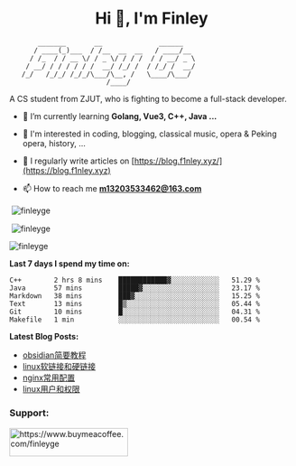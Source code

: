 <h1 align="center">Hi 👋, I'm Finley</h1>

```text
       _______       __              ______   
      / ____(_)___  / /__  __  __   / ____/__ 
     / /_  / / __ \/ / _ \/ / / /  / / __/ _ \
    / __/ / / / / / /  __/ /_/ /  / /_/ /  __/
   /_/   /_/_/ /_/_/\___/\__, /   \____/\___/
                        /____/                
```

<p align="left">

A CS student from ZJUT,
who is fighting to become a full-stack developer.

</p>

<p align="left">

- 🌱 I’m currently learning **Golang, Vue3, C++, Java ...**

- 🧠 I'm interested in coding, blogging, classical music, opera & Peking opera, history, ...

- 📝 I regularly write articles on [https://blog.f1nley.xyz/](https://blog.f1nley.xyz)

- 📫 How to reach me **m13203533462@163.com**

</p>

<p>&nbsp;<img align="center" src="https://github-readme-stats.vercel.app/api/top-langs/?username=finleyge&show_icons=true&locale=en&hide=javascript,html,tex" alt="finleyge" /></p>

<p>&nbsp;<img align="center" src="https://github-readme-stats.vercel.app/api?username=finleyge&show_icons=true&locale=en" alt="finleyge" /></p>

<p><img align="center" src="https://github-readme-streak-stats.herokuapp.com/?user=finleyge&" alt="finleyge" /></p>

**Last 7 days I spend my time on:**

<!--START_SECTION:waka-->

```text
C++        2 hrs 8 mins    ████████████▓░░░░░░░░░░░░   51.29 %
Java       57 mins         █████▓░░░░░░░░░░░░░░░░░░░   23.17 %
Markdown   38 mins         ███▓░░░░░░░░░░░░░░░░░░░░░   15.25 %
Text       13 mins         █▒░░░░░░░░░░░░░░░░░░░░░░░   05.44 %
Git        10 mins         █░░░░░░░░░░░░░░░░░░░░░░░░   04.31 %
Makefile   1 min           ░░░░░░░░░░░░░░░░░░░░░░░░░   00.54 %
```

<!--END_SECTION:waka-->

</p>


**Latest Blog Posts:**

<!-- BLOG-POST-LIST:START -->
- [obsidian简要教程](https://blog.f1nley.xyz/articles/obsidian/obsidian%E7%AE%80%E8%A6%81%E6%95%99%E7%A8%8B/)
- [linux软链接和硬链接](https://blog.f1nley.xyz/articles/linux/linux%E8%BD%AF%E9%93%BE%E6%8E%A5%E5%92%8C%E7%A1%AC%E9%93%BE%E6%8E%A5/)
- [nginx常用配置](https://blog.f1nley.xyz/articles/operation-maintenance/nginx%E5%B8%B8%E7%94%A8%E9%85%8D%E7%BD%AE/)
- [linux用户和权限](https://blog.f1nley.xyz/articles/linux/linux%E7%94%A8%E6%88%B7%E5%92%8C%E6%9D%83%E9%99%90/)
<!-- BLOG-POST-LIST:END -->

<h3 align="left">Support:</h3>

<p align="left">

<a href="https://www.buymeacoffee.com/finleyge"> <img align="left" src="https://cdn.buymeacoffee.com/buttons/v2/default-yellow.png" height="50" width="210" alt="https://www.buymeacoffee.com/finleyge" />

</a>
</p>
